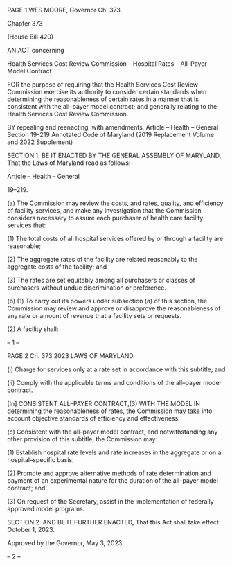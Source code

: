 PAGE 1
WES MOORE, Governor Ch. 373

Chapter 373

(House Bill 420)

AN ACT concerning

Health Services Cost Review Commission – Hospital Rates – All–Payer Model
Contract

FOR the purpose of requiring that the Health Services Cost Review Commission exercise
its authority to consider certain standards when determining the reasonableness of
certain rates in a manner that is consistent with the all–payer model contract; and
generally relating to the Health Services Cost Review Commission.

BY repealing and reenacting, with amendments,
Article – Health – General
Section 19–219
Annotated Code of Maryland
(2019 Replacement Volume and 2022 Supplement)

SECTION 1. BE IT ENACTED BY THE GENERAL ASSEMBLY OF MARYLAND,
That the Laws of Maryland read as follows:

Article – Health – General

19–219.

(a) The Commission may review the costs, and rates, quality, and efficiency of
facility services, and make any investigation that the Commission considers necessary to
assure each purchaser of health care facility services that:

(1) The total costs of all hospital services offered by or through a facility
are reasonable;

(2) The aggregate rates of the facility are related reasonably to the
aggregate costs of the facility; and

(3) The rates are set equitably among all purchasers or classes of
purchasers without undue discrimination or preference.

(b) (1) To carry out its powers under subsection (a) of this section, the
Commission may review and approve or disapprove the reasonableness of any rate or
amount of revenue that a facility sets or requests.

(2) A facility shall:

– 1 –

PAGE 2
Ch. 373 2023 LAWS OF MARYLAND

(i) Charge for services only at a rate set in accordance with this
subtitle; and

(ii) Comply with the applicable terms and conditions of the all–payer
model contract.

[In] CONSISTENT ALL–PAYER CONTRACT,(3) WITH THE MODEL IN
determining the reasonableness of rates, the Commission may take into account objective
standards of efficiency and effectiveness.

(c) Consistent with the all–payer model contract, and notwithstanding any other
provision of this subtitle, the Commission may:

(1) Establish hospital rate levels and rate increases in the aggregate or on
a hospital–specific basis;

(2) Promote and approve alternative methods of rate determination and
payment of an experimental nature for the duration of the all–payer model contract; and

(3) On request of the Secretary, assist in the implementation of federally
approved model programs.

SECTION 2. AND BE IT FURTHER ENACTED, That this Act shall take effect
October 1, 2023.

Approved by the Governor, May 3, 2023.

– 2 –